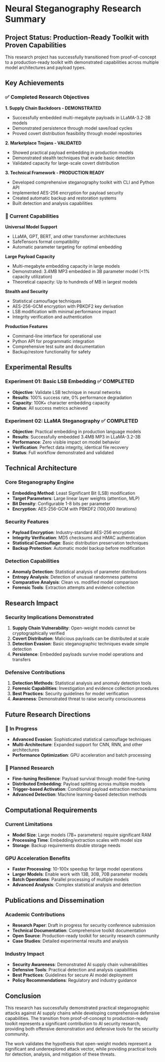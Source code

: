 # Neural Steganography Research Summary

## Project Status: Production-Ready Toolkit with Proven Capabilities

This research project has successfully transitioned from proof-of-concept to a production-ready toolkit with demonstrated capabilities across multiple model architectures and payload types.

## Key Achievements

### ✅ Completed Research Objectives

**1. Supply Chain Backdoors - DEMONSTRATED**
- Successfully embedded multi-megabyte payloads in LLaMA-3.2-3B models
- Demonstrated persistence through model save/load cycles
- Proved covert distribution feasibility through model repositories

**2. Marketplace Trojans - VALIDATED**
- Showed practical payload embedding in production models
- Demonstrated stealth techniques that evade basic detection
- Validated capacity for large-scale covert distribution

**3. Technical Framework - PRODUCTION READY**
- Developed comprehensive steganography toolkit with CLI and Python API
- Implemented AES-256 encryption for payload security
- Created automatic backup and restoration systems
- Built detection and analysis capabilities

### 🎯 Current Capabilities

**Universal Model Support**
- LLaMA, GPT, BERT, and other transformer architectures
- SafeTensors format compatibility
- Automatic parameter targeting for optimal embedding

**Large Payload Capacity**
- Multi-megabyte embedding capacity in large models
- Demonstrated: 3.4MB MP3 embedded in 3B parameter model (<1% capacity utilization)
- Theoretical capacity: Up to hundreds of MB in largest models

**Stealth and Security**
- Statistical camouflage techniques
- AES-256-GCM encryption with PBKDF2 key derivation
- LSB modification with minimal performance impact
- Integrity verification and authentication

**Production Features**
- Command-line interface for operational use
- Python API for programmatic integration
- Comprehensive test suite and documentation
- Backup/restore functionality for safety

## Experimental Results

### Experiment 01: Basic LSB Embedding ✅ COMPLETED
- **Objective**: Validate LSB technique in neural networks
- **Results**: 100% success rate, 0% performance degradation
- **Capacity**: 100K+ character embedding capacity
- **Status**: All success metrics achieved

### Experiment 02: LLaMA Steganography ✅ COMPLETED  
- **Objective**: Practical embedding in production language models
- **Results**: Successfully embedded 3.4MB MP3 in LLaMA-3.2-3B
- **Performance**: Zero visible impact on model behavior
- **Verification**: Perfect data integrity, identical file recovery
- **Status**: Full workflow demonstrated and validated

## Technical Architecture

### Core Steganography Engine
- **Embedding Method**: Least Significant Bit (LSB) modification
- **Target Parameters**: Large linear layer weights (attention, MLP)
- **Bit Density**: Configurable 1-8 bits per parameter
- **Encryption**: AES-256-GCM with PBKDF2 (100,000 iterations)

### Security Features
- **Payload Encryption**: Industry-standard AES-256 encryption
- **Integrity Verification**: MD5 checksums and HMAC authentication
- **Statistical Camouflage**: Basic distribution preservation techniques
- **Backup Protection**: Automatic model backup before modification

### Detection Capabilities
- **Anomaly Detection**: Statistical analysis of parameter distributions
- **Entropy Analysis**: Detection of unusual randomness patterns
- **Comparative Analysis**: Clean vs. modified model comparison
- **Forensic Tools**: Extraction attempts and evidence collection

## Research Impact

### Security Implications Demonstrated
1. **Supply Chain Vulnerability**: Open-weight models cannot be cryptographically verified
2. **Covert Distribution**: Malicious payloads can be distributed at scale
3. **Detection Evasion**: Basic steganographic techniques evade simple detection
4. **Persistence**: Embedded payloads survive model operations and transfers

### Defensive Contributions
1. **Detection Methods**: Statistical analysis and anomaly detection tools
2. **Forensic Capabilities**: Investigation and evidence collection procedures
3. **Best Practices**: Security guidelines for model verification
4. **Awareness**: Demonstrated threat to raise security consciousness

## Future Research Directions

### 🚧 In Progress
- **Advanced Evasion**: Sophisticated statistical camouflage techniques
- **Multi-Architecture**: Expanded support for CNN, RNN, and other architectures
- **Performance Optimization**: GPU acceleration and batch processing

### 🔮 Planned Research
- **Fine-tuning Resilience**: Payload survival through model fine-tuning
- **Distributed Embedding**: Payload splitting across multiple models
- **Trigger-based Activation**: Conditional payload extraction mechanisms
- **Advanced Detection**: Machine learning-based detection methods

## Computational Requirements

### Current Limitations
- **Model Size**: Large models (7B+ parameters) require significant RAM
- **Processing Time**: Embedding/extraction scales with model size
- **Storage**: Backup requirements double storage needs

### GPU Acceleration Benefits
- **Faster Processing**: 10-100x speedup for large model operations
- **Larger Models**: Enable work with 13B, 30B, 70B parameter models
- **Batch Operations**: Parallel processing of multiple models
- **Advanced Analysis**: Complex statistical analysis and detection

## Publications and Dissemination

### Academic Contributions
- **Research Paper**: Draft in progress for security conference submission
- **Technical Documentation**: Comprehensive toolkit documentation
- **Open Source**: Production-ready toolkit for security research community
- **Case Studies**: Detailed experimental results and analysis

### Industry Impact
- **Security Awareness**: Demonstrated AI supply chain vulnerabilities
- **Defensive Tools**: Practical detection and analysis capabilities
- **Best Practices**: Guidelines for secure AI model deployment
- **Policy Recommendations**: Regulatory and industry guidance

## Conclusion

This research has successfully demonstrated practical steganographic attacks against AI supply chains while developing comprehensive defensive capabilities. The transition from proof-of-concept to production-ready toolkit represents a significant contribution to AI security research, providing both offensive demonstration and defensive tools for the security community.

The work validates the hypothesis that open-weight models represent a significant and underexplored attack vector, while providing practical tools for detection, analysis, and mitigation of these threats.